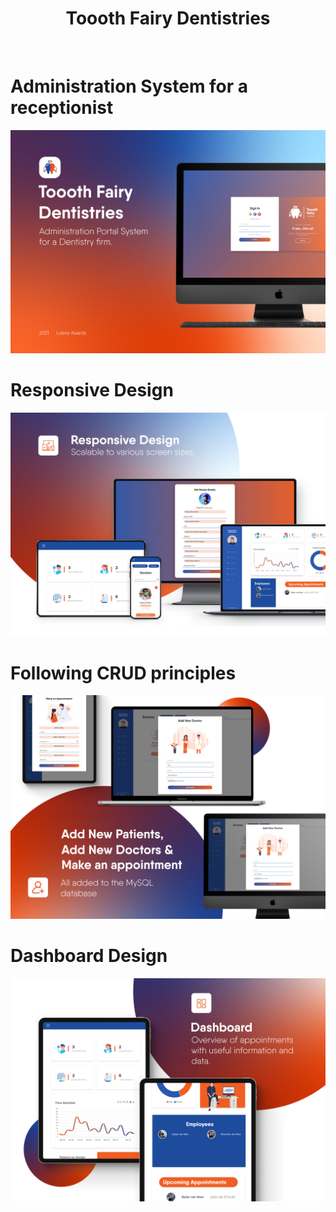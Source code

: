 <h1 align="center">Toooth Fairy Dentistries</h6>
<br>

# Administration System for a receptionist
![image1][image1]
<br>
# Responsive Design
![image2][image2]
<br>
# Following CRUD principles
![image3][image3]
<br>
# Dashboard Design
![image4][image4]
 
<!-- MARKDOWN LINKS & IMAGES -->
[image1]: Images/DylandaSilva_TooothFairyDentistries_Image1.jpg
[image2]: Images/DylandaSilva_TooothFairyDentistries_Image2.jpg
[image3]: Images/DylandaSilva_TooothFairyDentistries_Image3.jpg
[image4]: Images/DylandaSilva_TooothFairyDentistries_Image4.jpg
